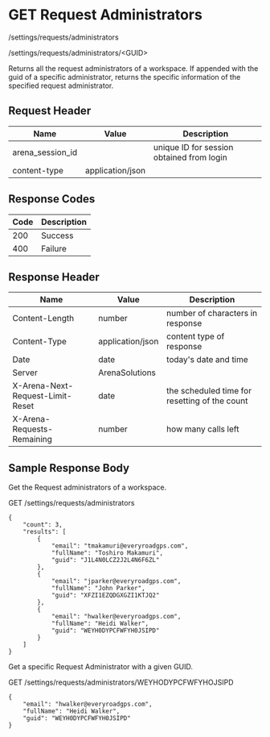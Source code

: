 # GET Request Administrators


/settings/requests/administrators

/settings/requests/administrators/&lt;GUID&gt;

Returns all the request administrators of a workspace. If appended with the guid of a specific administrator, returns the specific information of the specified request administrator.

## Request Header

| Name<br> | Value<br> | Description<br> |
|  --- |  --- |  --- | 
| arena_session_id<br> |   | unique ID for session obtained from login<br> |
| content\-type<br> | application/json<br> |   |

## Response Codes

| Code<br> | Description<br> |
|  --- |  --- | 
| 200<br> | Success<br> |
| 400<br> | Failure<br> |

## Response Header

| Name<br> | Value<br> | Description<br> |
|  --- |  --- |  --- | 
| Content\-Length<br> | number<br> | number of characters in response<br> |
| Content\-Type<br> | application/json<br> | content type of response<br> |
| Date<br> | date<br> | today's date and time<br> |
| Server<br> | ArenaSolutions<br> |   |
| X\-Arena\-Next\-Request\-Limit\-Reset<br> | date<br> | the scheduled time for resetting of the count<br> |
| X\-Arena\-Requests\-Remaining<br> | number<br> | how many calls left<br> |

## Sample Response Body
Get the Request administrators of  a workspace.



GET /settings/requests/administrators

```
{
    "count": 3,
    "results": [
        {
            "email": "tmakamuri@everyroadgps.com",
            "fullName": "Toshiro Makamuri",
            "guid": "J1L4N0LCZ2J2L4N6F6ZL"
        },
        {
            "email": "jparker@everyroadgps.com",
            "fullName": "John Parker",
            "guid": "XFZI1EZQDGXGZI1KTJQ2"
        },
        {
            "email": "hwalker@everyroadgps.com",
            "fullName": "Heidi Walker",
            "guid": "WEYH0DYPCFWFYH0JSIPD"
        }
    ]
}
```
Get a specific Request Administrator with a given GUID.

GET /settings/requests/administrators/WEYHODYPCFWFYHOJSIPD

```
{
    "email": "hwalker@everyroadgps.com",
    "fullName": "Heidi Walker",
    "guid": "WEYH0DYPCFWFYH0JSIPD"
}
```
